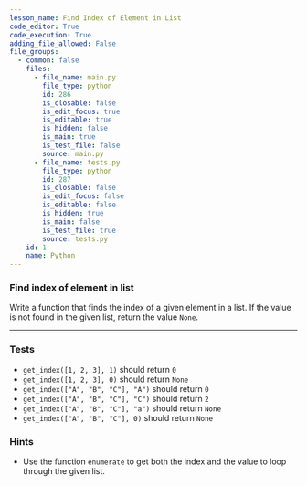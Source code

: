 ```yaml
---
lesson_name: Find Index of Element in List
code_editor: True
code_execution: True
adding_file_allowed: False
file_groups:
  - common: false
    files:
      - file_name: main.py
        file_type: python
        id: 286
        is_closable: false
        is_edit_focus: true
        is_editable: true
        is_hidden: false
        is_main: true
        is_test_file: false
        source: main.py
      - file_name: tests.py
        file_type: python
        id: 287
        is_closable: false
        is_edit_focus: false
        is_editable: false
        is_hidden: true
        is_main: false
        is_test_file: true
        source: tests.py
    id: 1
    name: Python
---
```


### Find index of element in list

Write a function that finds the index of a given element in a list. If the value is not found in the given list, return the value `None`.

---

### Tests

<ul>
<li id="test-1"><code>get_index([1, 2, 3], 1)</code> should return <code>0</code></li>
<li id="test-2"><code>get_index([1, 2, 3], 0)</code> should return <code>None</code></li>
<li id="test-3"><code>get_index(["A", "B", "C"], "A")</code> should return <code>0</code></li>
<li id="test-4"><code>get_index(["A", "B", "C"], "C")</code> should return <code>2</code></li>
<li id="test-5"><code>get_index(["A", "B", "C"], "a")</code> should return <code>None</code></li>
<li id="test-6"><code>get_index(["A", "B", "C"], 0)</code> should return <code>None</code></li>
</ul>

### Hints

- Use the function `enumerate` to get both the index and the value to loop through the given list.
